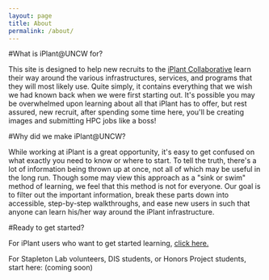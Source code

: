 ```yaml
---
layout: page
title: About
permalink: /about/
---
```

#What is iPlant@UNCW for?

This site is designed to help new recruits to the [iPlant Collaborative](http://www.iplantcollaborative.org/) learn their way around the various infrastructures, 
services, and programs that they will most likely use. Quite simply, it contains everything that we wish we had known back when we were first starting out. 
It's possible you may be overwhelmed upon learning about all that iPlant has to offer, but rest assured, new recruit, after spending some time here, you'll be creating images and
submitting HPC jobs like a boss!

#Why did we make iPlant@UNCW?

While working at iPlant is a great opportunity, it's easy to get confused on what exactly you need to know or where to start. To tell the truth, there's a lot of information being thrown up at once, not all of which may
be useful in the long run. Though some may view this approach as a "sink or swim" method of learning, we feel that this method is not for everyone. Our goal is to filter out the important
information, break these parts down into accessible, step-by-step walkthroughs, and ease new users in such that anyone can learn his/her way around the iPlant infrastructure. 

#Ready to get started?

For iPlant users who want to get started learning, [click here.](http://uncw-iplant.github.io/iplant/intro/2015/03/22/intro-to-iPlant.html)

For Stapleton Lab volunteers, DIS students, or Honors Project students, start here:
(coming soon)